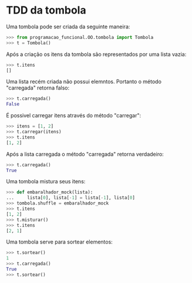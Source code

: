 # TDD da tombola

 Uma tombola pode ser criada da seguinte maneira:

```python
>>> from programacao_funcional.OO.tombola import Tombola
>>> t = Tombola()

```

Após a criação os itens da tombola são representados por uma lista vazia:

```python
>>> t.itens
[]

```

Uma lista recém criada não possui elemntos. Portanto o método "carregada" retorna falso:
```python
>>> t.carregada()
False

```

É possivel carregar itens através do método "carregar":

```python
>>> itens = [1, 2]
>>> t.carregar(itens)
>>> t.itens
[1, 2]

```
Após a lista carregada o método "carregada" retorna verdadeiro:

```python
>>> t.carregada()
True

```

Uma tombola mistura seus itens:
```python
>>> def embaralhador_mock(lista):
...     lista[0], lista[-1] = lista[-1], lista[0]
>>> tombola.shuffle = embaralhador_mock
>>> t.itens
[1, 2]
>>> t.misturar()
>>> t.itens
[2, 1]

```

Uma tombola serve para sortear elementos:
```python
>>> t.sortear()
1
>>> t.carregada()
True
>>> t.sortear()

```
